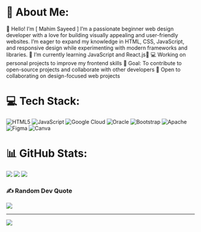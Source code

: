 # 💫 About Me:
👋 Hello! I’m [ Mahim Sayeed ]
I’m a passionate beginner web design developer with a love for building visually appealing and user-friendly websites. 
I’m eager to expand my knowledge in HTML, CSS, JavaScript, and responsive design while experimenting with modern frameworks and libraries.
🌱 I’m currently learning JavaScript and React.js👨‍
💻 Working on personal projects to improve my frontend skills
🎯 Goal: To contribute to open-source projects and collaborate with other developers
🤝 Open to collaborating on design-focused web projects


# 💻 Tech Stack:
![HTML5](https://img.shields.io/badge/html5-%23E34F26.svg?style=for-the-badge&logo=html5&logoColor=white) ![JavaScript](https://img.shields.io/badge/javascript-%23323330.svg?style=for-the-badge&logo=javascript&logoColor=%23F7DF1E) ![Google Cloud](https://img.shields.io/badge/GoogleCloud-%234285F4.svg?style=for-the-badge&logo=google-cloud&logoColor=white) ![Oracle](https://img.shields.io/badge/Oracle-F80000?style=for-the-badge&logo=oracle&logoColor=white) ![Bootstrap](https://img.shields.io/badge/bootstrap-%238511FA.svg?style=for-the-badge&logo=bootstrap&logoColor=white) ![Apache](https://img.shields.io/badge/apache-%23D42029.svg?style=for-the-badge&logo=apache&logoColor=white) ![Figma](https://img.shields.io/badge/figma-%23F24E1E.svg?style=for-the-badge&logo=figma&logoColor=white) ![Canva](https://img.shields.io/badge/Canva-%2300C4CC.svg?style=for-the-badge&logo=Canva&logoColor=white)
# 📊 GitHub Stats:
![](https://github-readme-stats.vercel.app/api?username=MahimSayeed&theme=gotham&hide_border=false&include_all_commits=false&count_private=true)
![](https://github-readme-streak-stats.herokuapp.com/?user=MahimSayeed&theme=gotham&hide_border=false)
![](https://github-readme-stats.vercel.app/api/top-langs/?username=MahimSayeed&theme=gotham&hide_border=false&include_all_commits=false&count_private=true&layout=compact)

### ✍️ Random Dev Quote
![](https://quotes-github-readme.vercel.app/api?type=horizontal&theme=radical)

---
[![](https://visitcount.itsvg.in/api?id=MahimSayeed&icon=3&color=3)](https://visitcount.itsvg.in)


